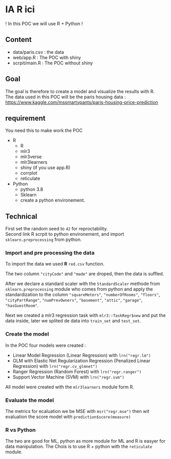 # IA R ici

! In this POC we will use R + Python !

## Content

* data/paris.csv : the data
* web/app.R : The POC with shiny
* scrpit/main.R : The POC without shiny

## Goal

The goal is therefore to create a model and visualize the results with R.<br>
The data used in this POC will be the paris housing data : https://www.kaggle.com/mssmartypants/paris-housing-price-prediction

## requirement
You need this to make work the POC

* R
    * R
    * mlr3
    * mlr3verse
    * mlr3learners 
    * shiny (if you use app.R)
    * corrplot
    * reticulate
* Python
    * python 3.8
    * Sklearn
    * create a python environement.


## Technical
First set the random seed to `42` for reproctability.<br>
Second link R scrpit to python environement, and import `sklearn.preprocessing` from python.
### Import and pre processing the data
To import the data we used __R__ `red.csv` function.


The two column `"cityCode"` and `"made"` are droped, then the data is suffled.


After we declare a standard scaler with the `StandardScaler` methode from `sklearn.preprocessing` module who comes from python and apply the standardization to the column `"squareMeters"`,  `"numberOfRooms"`, `"floors"`, `"cityPartRange"`, `"numPrevOwners"`, `"basement"`, `"attic"`, `"garage"`, `"hasGuestRoom"`.


Next we created a mlr3 regression task with `mlr3::TaskRegr$new` and put the data inside, later we splited de data into `train_set` and `test_set`.


### Create the model
In the POC four models were created :
* Linear Model Regression (Linear Regression) with `lrn("regr.lm")`
* GLM with Elastic Net Regularization Regression (Penalized Linear Regression) with `lrn("regr.cv_glmnet")`
* Ranger Regression (Random Forest) with `lrn("regr.ranger")`
* Support Vector Machine (SVM) with `lrn("regr.svm")`

All model were created with the `mlr3learners` module form R.


### Evaluate the model

The metrics for ecaluation we be MSE with `msr("regr.mse")` then wit evaluation the score model with `prediction$score(measure)`

### R vs Python
The two are good for ML, python as more module for ML and R is easyer for data manipulation.
The Chois is to use R + python with the `reticulate` module. 

